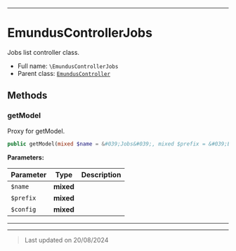 ***

# EmundusControllerJobs

Jobs list controller class.



* Full name: `\EmundusControllerJobs`
* Parent class: [`EmundusController`](./EmundusController.md)




## Methods


### getModel

Proxy for getModel.

```php
public getModel(mixed $name = &#039;Jobs&#039;, mixed $prefix = &#039;EmundusModel&#039;, mixed $config = array()): mixed
```








**Parameters:**

| Parameter | Type | Description |
|-----------|------|-------------|
| `$name` | **mixed** |  |
| `$prefix` | **mixed** |  |
| `$config` | **mixed** |  |





***


***
> Last updated on 20/08/2024

